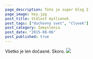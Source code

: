 ```yaml
---
page_description: Toto je super blog 2
page_image: hey.jpg
post_title: Stálosť myšlienok
post_tags: ["duchovný svet", "človek"]
post_category: Zamyslenia
post_date: "2015-08-06"
post_published: true
---
```


Všetko je len dočasné. Skoro.
![ ](/hey.png)
